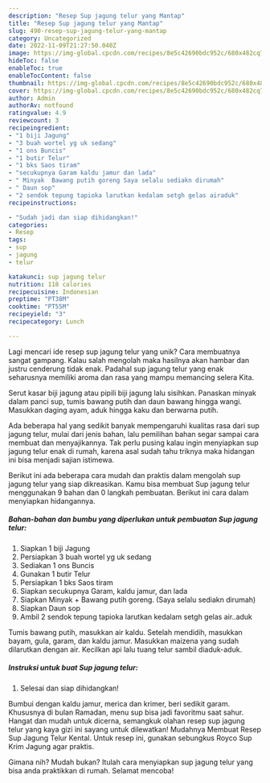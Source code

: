 ```yaml
---
description: "Resep Sup jagung telur yang Mantap"
title: "Resep Sup jagung telur yang Mantap"
slug: 490-resep-sup-jagung-telur-yang-mantap
category: Uncategorized
date: 2022-11-09T21:27:50.040Z
image: https://img-global.cpcdn.com/recipes/8e5c42690bdc952c/680x482cq70/sup-jagung-telur-foto-resep-utama.jpg
hideToc: false
enableToc: true
enableTocContent: false
thumbnail: https://img-global.cpcdn.com/recipes/8e5c42690bdc952c/680x482cq70/sup-jagung-telur-foto-resep-utama.jpg
cover: https://img-global.cpcdn.com/recipes/8e5c42690bdc952c/680x482cq70/sup-jagung-telur-foto-resep-utama.jpg
author: Admin
authorAv: notfound
ratingvalue: 4.9
reviewcount: 3
recipeingredient:
- "1 biji Jagung"
- "3 buah wortel yg uk sedang"
- "1 ons Buncis"
- "1 butir Telur"
- "1 bks Saos tiram"
- "secukupnya Garam kaldu jamur dan lada"
- " Minyak  Bawang putih goreng Saya selalu sediakn dirumah"
- " Daun sop"
- "2 sendok tepung tapioka larutkan kedalam setgh gelas airaduk"
recipeinstructions:

- "Sudah jadi dan siap dihidangkan!"
categories:
- Resep
tags:
- sup
- jagung
- telur

katakunci: sup jagung telur 
nutrition: 118 calories
recipecuisine: Indonesian
preptime: "PT38M"
cooktime: "PT55M"
recipeyield: "3"
recipecategory: Lunch

---
```





Lagi mencari ide resep sup jagung telur yang unik? Cara membuatnya sangat gampang. Kalau salah mengolah maka hasilnya akan hambar dan justru cenderung tidak enak. Padahal sup jagung telur yang enak seharusnya memiliki aroma dan rasa yang mampu memancing selera Kita.





Serut kasar biji jagung atau pipili biji jagung lalu sisihkan. Panaskan minyak dalam panci sup, tumis bawang putih dan daun bawang hingga wangi. Masukkan daging ayam, aduk hingga kaku dan berwarna putih.

Ada beberapa hal yang sedikit banyak mempengaruhi kualitas rasa dari sup jagung telur, mulai dari jenis bahan, lalu pemilihan bahan segar sampai cara membuat dan menyajikannya. Tak perlu pusing kalau ingin menyiapkan sup jagung telur enak di rumah, karena asal sudah tahu triknya maka hidangan ini bisa menjadi sajian istimewa.






Berikut ini ada beberapa cara mudah dan praktis dalam mengolah sup jagung telur yang siap dikreasikan. Kamu bisa membuat Sup jagung telur menggunakan 9 bahan dan 0 langkah pembuatan. Berikut ini cara dalam menyiapkan hidangannya.

<!--inarticleads1-->

##### Bahan-bahan dan bumbu yang diperlukan untuk pembuatan Sup jagung telur:

1. Siapkan 1 biji Jagung
1. Persiapkan 3 buah wortel yg uk sedang
1. Sediakan 1 ons Buncis
1. Gunakan 1 butir Telur
1. Persiapkan 1 bks Saos tiram
1. Siapkan secukupnya Garam, kaldu jamur, dan lada
1. Siapkan  Minyak + Bawang putih goreng. (Saya selalu sediakn dirumah)
1. Siapkan  Daun sop
1. Ambil 2 sendok tepung tapioka larutkan kedalam setgh gelas air..aduk


Tumis bawang putih, masukkan air kaldu. Setelah mendidih, masukkan bayam, gula, garam, dan kaldu jamur. Masukkan maizena yang sudah dilarutkan dengan air. Kecilkan api lalu tuang telur sambil diaduk-aduk. 

<!--inarticleads2-->

##### Instruksi untuk buat Sup jagung telur:


1. Selesai dan siap dihidangkan!

Bumbui dengan kaldu jamur, merica dan krimer, beri sedikit garam. Khususnya di bulan Ramadan, menu sup bisa jadi favoritmu saat sahur. Hangat dan mudah untuk dicerna, semangkuk olahan resep sup jagung telur yang kaya gizi ini sayang untuk dilewatkan! Mudahnya Membuat Resep Sup Jagung Telur Kental. Untuk resep ini, gunakan sebungkus Royco Sup Krim Jagung agar praktis. 

Gimana nih? Mudah bukan? Itulah cara menyiapkan sup jagung telur yang bisa anda praktikkan di rumah. Selamat mencoba!
